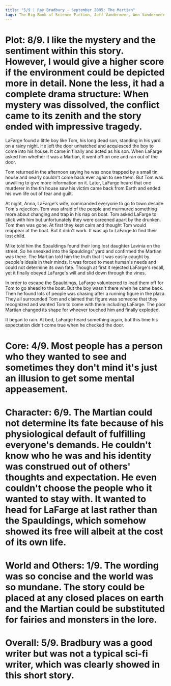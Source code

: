 ```yaml
---
title: "5/9 | Ray Bradbury - September 2005: The Martian"
tags: The Big Book of Science Fiction, Jeff Vandermeer, Ann Vandermeer, short story, novelette, science fiction, 1920-2012, 1949
---
```


# Plot: 8/9. I like the mystery and the sentiment within this story. However, I would give a higher score if the environment could be depicted more in detail. None the less, it had a complete drama structure: When mystery was dissolved, the conflict came to its zenith and the story ended with impressive tragedy.
LaFarge found a little boy like Tom, his long dead son, standing in his yard on a rainy night. He left the door unhatched and acquiesced the boy to come into his house. It came in finally and acted as his son. When LaFarge asked him whether it was a Martian, it went off on one and ran out of the door.

Tom returned in the afternoon saying he was once trapped by a small tin house and nearly couldn't come back ever again to see them. But Tom was unwilling to give more information on it. Later, LaFarge heard that one murderer in the tin house saw his victim came back from Earth and ended his own life out of fear and guilt.

At night, Anna, LaFarge's wife, commanded everyone to go to town despite Tom's rejection. Tom was afraid of the people and murmured something more about changing and trap in his nap on boat. Tom asked LaFarge to stick with him but unfortunately they were careened apart by the drunken. Tom then was gone. At first they kept calm and thought Tom would reappear at the boat. But it didn't work. It was up to LaFarge to find their lost child. 

Mike told him the Spauldings found their long lost daughter Lavinia on the street. So he sneaked into the Spauldings' yard and confirmed the Martian was there. The Martian told him the truth that it was easily caught by people's ideals in their minds. It was forced to meet human's needs and could not determine its own fate. Though at first it rejected LaFarge's recall, yet it finally obeyed LaFarge's will and slid down through the vines.

In order to escape the Spauldings, LaFarge volunteered to lead them off for Tom to go ahead to the boat. But the boy wasn't there when he came back. Then he found lots of people was chasing after a running figure in the plaza. They all surrounded Tom and claimed that figure was someone that they recognized and wanted Tom to come with them including LaFarge. The poor Martian changed its shape for whoever touched him and finally exploded.

It began to rain. At bed, LaFarge heard something again, but this time his expectation didn't come true when he checked the door.

# Core: 4/9. Most people has a person who they wanted to see and sometimes they don't mind it's just an illusion to get some mental appeasement.



# Character: 6/9. The Martian could not determine its fate because of his physiological default of fulfilling everyone's demands. He couldn't know who he was and his identity was construed out of others' thoughts and expectation. He even couldn't choose the people who it wanted to stay with. It wanted to head for LaFarge at last rather than the Spauldings, which somehow showed its free will albeit at the cost of its own life.


# World and Others: 1/9. The wording was so concise and the world was so mundane. The story could be placed at any closed places on earth and the Martian could be substituted for fairies and monsters in the lore.

# Overall: 5/9. Bradbury was a good writer but was not a typical sci-fi writer, which was clearly showed in this short story.

